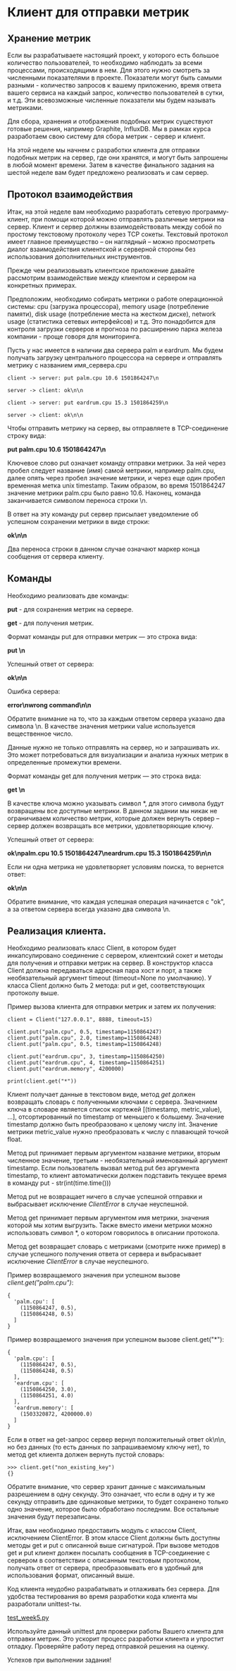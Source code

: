 # Клиент для отправки метрик

## Хранение метрик

Если вы разрабатываете настоящий проект, у которого есть большое количество пользователей, 
то необходимо наблюдать за всеми процессами, происходящими в нем. 
Для этого нужно смотреть за численными показателями в проекте. 
Показатели могут быть самыми разными - количество запросов к вашему приложению, 
время ответа вашего сервиса на каждый запрос, количество пользователей в сутки, и т.д. 
Эти всевозможные численные показатели мы будем называть метриками.

Для сбора, хранения и отображения подобных метрик существуют готовые решения, например Graphite, InfluxDB. 
Мы в рамках курса разработаем свою систему для сбора метрик - сервер и клиент.

На этой неделе мы начнем с разработки клиента для отправки подобных метрик на сервер, где они хранятся, 
и могут быть запрошены в любой момент времени. Затем в качестве финального задания на шестой неделе вам 
будет предложено реализовать и сам сервер.

## Протокол взаимодействия

Итак, на этой неделе вам необходимо разработать сетевую программу-клиент, при помощи которой можно 
отправлять различные метрики на сервер. Клиент и сервер должны взаимодействовать между собой по простому 
текстовому протоколу через TCP сокеты. Текстовый протокол имеет главное преимущество – он наглядный – 
можно просмотреть диалог взаимодействия клиентской и серверной стороны без использования дополнительных инструментов.

Прежде чем реализовывать клиентское приложение давайте рассмотрим взаимодействие между клиентом и 
сервером на конкретных примерах.

Предположим, необходимо собирать метрики о работе операционной системы: cpu (загрузка процессора),
memory usage (потребление памяти), disk usage (потребление места на жестком диске), network usage 
(статистика сетевых интерфейсов) и т.д. Это понадобится для контроля загрузки серверов и прогноза 
по расширению парка железа компании - проще говоря для мониторинга.

Пусть у нас имеется в наличии два сервера palm и eardrum. Мы будем получать загрузку центрального 
процессора на сервере и отправлять метрику с названием имя_сервера.cpu

```
client -> server: put palm.cpu 10.6 1501864247\n

server -> client: ok\n\n

client -> server: put eardrum.cpu 15.3 1501864259\n

server -> client: ok\n\n
```

Чтобы отправить метрику на сервер, вы отправляете в TCP-соединение строку вида:

**put palm.cpu 10.6 1501864247\n**

Ключевое слово put означает команду отправки метрики. За ней через пробел следует название (имя) самой метрики, например palm.cpu, далее опять через пробел значение метрики, и через еще один пробел временная метка unix timestamp. Таким образом, во время 1501864247 значение метрики palm.cpu было равно 10.6. Наконец, команда заканчивается символом переноса строки \n.

В ответ на эту команду put сервер присылает уведомление об успешном сохранении метрики в виде строки:

**ok\n\n**

Два переноса строки в данном случае означают маркер конца сообщения от сервера клиенту.

## Команды

Необходимо реализовать две команды:

**put** - для сохранения метрик на сервере.

**get** - для получения метрик.

Формат команды put для отправки метрик — это строка вида:

**put <key> <value> <timestamp>\n**

Успешный ответ от сервера:

**ok\n\n**

Ошибка сервера:

**error\nwrong command\n\n**

Обратите внимание на то, что за каждым ответом сервера указано два символа \n. 
В качестве значения метрики value используется вещественное число.

Данные нужно не только отправлять на сервер, но и запрашивать их.
Это может потребоваться для визуализации и анализа нужных метрик в определенные промежутки времени.

Формат команды get для получения метрик — это строка вида:

**get <key>\n**

В качестве ключа можно указывать символ *, для этого символа будут возвращены все доступные метрики. В данном задании мы никак не ограничиваем количество метрик, которые должен вернуть сервер – сервер должен возвращать все метрики, удовлетворяющие ключу.

Успешный ответ от сервера:

**ok\npalm.cpu 10.5 1501864247\neardrum.cpu 15.3 1501864259\n\n**

Если ни одна метрика не удовлетворяет условиям поиска, то вернется ответ:

**ok\n\n**

Обратите внимание, что каждая успешная операция начинается с "ok", а за ответом сервера всегда указано два символа \n.

## Реализация клиента.

Необходимо реализовать класс Client, в котором будет инкапсулировано соединение с сервером, клиентский сокет и методы для получения и отправки метрик на сервер. В конструктор класса Client должна передаваться адресная пара хост и порт, а также необязательный аргумент timeout (timeout=None по умолчанию). У класса Client должно быть 2 метода: put и get, соответствующих протоколу выше.

Пример вызова клиента для отправки метрик и затем их получения:

```
client = Client("127.0.0.1", 8888, timeout=15)

client.put("palm.cpu", 0.5, timestamp=1150864247)
client.put("palm.cpu", 2.0, timestamp=1150864248)
client.put("palm.cpu", 0.5, timestamp=1150864248)

client.put("eardrum.cpu", 3, timestamp=1150864250)
client.put("eardrum.cpu", 4, timestamp=1150864251)
client.put("eardrum.memory", 4200000)

print(client.get("*"))
```
Клиент получает данные в текстовом виде, метод *get* должен возвращать словарь с 
полученными ключами с сервера. Значением ключа в словаре является список кортежей 
[(timestamp, metric_value), ...], отсортированный по timestamp от меньшего к большему. 
Значение timestamp должно быть преобразовано к целому числу int.
Значение метрики metric_value нужно преобразовать к числу с плавающей точкой float.

Метод put принимает первым аргументом название метрики, вторым численное значение,
третьим - необязательный именованный аргумент timestamp. Если пользователь вызвал 
метод put без аргумента timestamp, то клиент автоматически должен подставить текущее 
время в команду put - str(int(time.time()))

Метод put не возвращает ничего в случае успешной отправки и выбрасывает исключение *ClientError*
в случае неуспешной.

Метод get принимает первым аргументом имя метрики, значения которой мы хотим выгрузить. 
Также вместо имени метрики можно использовать символ *, о котором говорилось в описании протокола.

Метод get возвращает словарь с метриками (смотрите ниже пример) в случае успешного 
получения ответа от сервера и выбрасывает исключение *ClientError* в случае неуспешного.

Пример возвращаемого значения при успешном вызове *client.get("palm.cpu")*:

```
{
  'palm.cpu': [
    (1150864247, 0.5),
    (1150864248, 0.5)
  ]
}
```

Пример возвращаемого значения при успешном вызове client.get("*"):

```
{
  'palm.cpu': [
    (1150864247, 0.5),
    (1150864248, 0.5)
  ],
  'eardrum.cpu': [
    (1150864250, 3.0),
    (1150864251, 4.0)
  ],
  'eardrum.memory': [
    (1503320872, 4200000.0)
  ]
}
```
Если в ответ на get-запрос сервер вернул положительный ответ ok\n\n, но без данных 
(то есть данных по запрашиваемому ключу нет),
то метод get клиента должен вернуть пустой словарь:

```
>>> client.get("non_existing_key")
{}
```
Обратите внимание, что сервер хранит данные с максимальным разрешением в одну секунду. Это означает, что если в одну и ту же секунду отправить две одинаковые метрики, то будет сохранено только одно значение, которое было обработано последним. Все остальные значения будут перезаписаны.

Итак, вам необходимо предоставить модуль с классом Client, исключением ClientError. В этом классе Client должны быть доступны методы get и put с описанной выше сигнатурой. При вызове методов get и put клиент должен посылать сообщения в TCP-соединение с сервером в соответствии с описанным текстовым протоколом, получать ответ от сервера, преобразовывать его в удобный для использования формат, описанный выше.

Код клиента неудобно разрабатывать и отлаживать без сервера. Для удобства тестирования во время разработки кода клиента мы разработали unittest-ты.

[test_week5.py](https://d3c33hcgiwev3.cloudfront.net/_cc94fade4bfb6db2d2abeaf7fa4a5ad3_test_week5.py?Expires=1559520000&Signature=Hpm2dOU2fxIoBI0UeaekU8~y5g64lTOat~hFqDbW5A4l2Pmcn88vnpYxrojQk8i~FQd6LGfWGejEXIvHg6n~Cxl7tkywOCNYpLxvpxDntJCcRE1-p3k9km51bx9artk3~jfIngFwaVdG3Oq1S~3bsAoKQbb6vtzAjuOC8BBT-94_&Key-Pair-Id=APKAJLTNE6QMUY6HBC5A)

Используйте данный unittest для проверки работы Вашего клиента для отправки метрик. Это ускорит процесс разработки клиента и упростит отладку. Проверяйте работу перед отправкой решения на оценку.

Успехов при выполнении задания!

